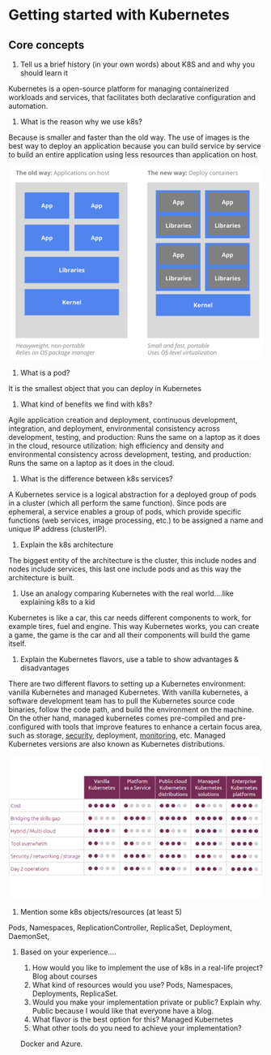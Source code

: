# Getting started with Kubernetes

## Core concepts

1. Tell us a brief history (in your own words) about K8S and and why you should learn it

Kubernetes is a open-source platform for managing containerized workloads and services, that facilitates both declarative configuration and automation.

1. What is the reason why we use k8s?

Because is smaller and faster than the old way. The use of images is the best way to deploy an application because you can build service by service to build an entire application using less resources than application on host.

![Screen Shot 2021-10-25 at 17.54.54.png](Getting%20started%20with%20Kubernetes%2092bed57195c242ea848e8ecdbe4a97cc/Screen_Shot_2021-10-25_at_17.54.54.png)

1. What is a pod?

It is the smallest object that you can deploy in Kubernetes

1. What kind of benefits we find with k8s?

Agile application creation and deployment, continuous development, integration, and deployment, environmental consistency across development, testing, and production: Runs the same on a laptop as it does in the cloud, resource utilization: high efficiency and density and environmental consistency across development, testing, and production: Runs the same on a laptop as it does in the cloud.

1. What is the difference between k8s services?

A Kubernetes service is a logical abstraction for a deployed group of pods in a cluster (which all perform the same function). Since pods are ephemeral, a service enables a group of pods, which provide specific functions (web services, image processing, etc.) to be assigned a name and unique IP address (clusterIP).

1. Explain the k8s architecture

The biggest entity of the architecture is the cluster, this include nodes and nodes include services, this last one include pods and as this way the architecture is built.

1. Use an analogy comparing Kubernetes with the real world....like explaining k8s to a kid

Kubernetes is like a car, this car needs different components to work, for example tires, fuel and engine. This way Kubernetes works, you can create a game, the game is the car and all their components will build the game itself. 

1. Explain the Kubernetes flavors, use a table to show advantages & disadvantages

There are two different flavors to setting up a Kubernetes environment: vanilla Kubernetes and managed Kubernetes. With vanilla kubernetes, a software development team has to pull the Kubernetes source code binaries, follow the code path, and build the environment on the machine. On the other hand, managed kubernetes comes pre-compiled and pre-configured with tools that improve features to enhance a certain focus area, such as storage, [security](https://www.containiq.com/post/kubernetes-security-best-practices), deployment, [monitoring](https://www.containiq.com/post/kubernetes-monitoring), etc. Managed Kubernetes versions are also known as Kubernetes distributions.

![Untitled](Getting%20started%20with%20Kubernetes%2092bed57195c242ea848e8ecdbe4a97cc/Untitled.png)

1. Mention some k8s objects/resources (at least 5)

Pods, Namespaces, ReplicationController, ReplicaSet, Deployment, DaemonSet, 

1. Based on your experience....
    1. How would you like to implement the use of k8s in a real-life project? Blog about courses
    2. What kind of resources would you use? Pods, Namespaces, Deployments, ReplicaSet.
    3. Would you make your implementation private or public? Explain why. Public because I would like that everyone have a blog.
    4. What flavor is the best option for this? Managed Kubernetes
    5. What other tools do you need to achieve your implementation?
    
    Docker and Azure.
